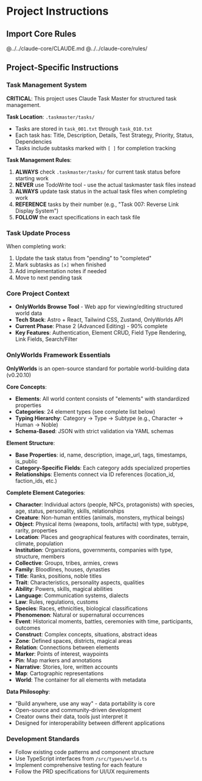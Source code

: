 # Project Instructions

## Import Core Rules
@../../claude-core/CLAUDE.md
@../../claude-core/rules/

## Project-Specific Instructions

### Task Management System
**CRITICAL**: This project uses Claude Task Master for structured task management.

**Task Location**: `.taskmaster/tasks/`
- Tasks are stored in `task_001.txt` through `task_010.txt`
- Each task has: Title, Description, Details, Test Strategy, Priority, Status, Dependencies
- Tasks include subtasks marked with `[ ]` for completion tracking

**Task Management Rules**:
1. **ALWAYS** check `.taskmaster/tasks/` for current task status before starting work
2. **NEVER** use TodoWrite tool - use the actual taskmaster task files instead
3. **ALWAYS** update task status in the actual task files when completing work
4. **REFERENCE** tasks by their number (e.g., "Task 007: Reverse Link Display System")
5. **FOLLOW** the exact specifications in each task file


### Task Update Process
When completing work:
1. Update the task status from "pending" to "completed"
2. Mark subtasks as `[x]` when finished
3. Add implementation notes if needed
4. Move to next pending task

### Core Project Context
- **OnlyWorlds Browse Tool** - Web app for viewing/editing structured world data
- **Tech Stack**: Astro + React, Tailwind CSS, Zustand, OnlyWorlds API
- **Current Phase**: Phase 2 (Advanced Editing) - 90% complete
- **Key Features**: Authentication, Element CRUD, Field Type Rendering, Link Fields, Search/Filter

### OnlyWorlds Framework Essentials
**OnlyWorlds** is an open-source standard for portable world-building data (v0.20.10)

**Core Concepts**:
- **Elements**: All world content consists of "elements" with standardized properties
- **Categories**: 24 element types (see complete list below)
- **Typing Hierarchy**: Category → Type → Subtype (e.g., Character → Human → Noble)
- **Schema-Based**: JSON with strict validation via YAML schemas

**Element Structure**:
- **Base Properties**: id, name, description, image_url, tags, timestamps, is_public
- **Category-Specific Fields**: Each category adds specialized properties
- **Relationships**: Elements connect via ID references (location_id, faction_ids, etc.)

**Complete Element Categories**: 
- **Character**: Individual actors (people, NPCs, protagonists) with species, age, status, personality, skills, relationships
- **Creature**: Non-human entities (animals, monsters, mythical beings)
- **Object**: Physical items (weapons, tools, artifacts) with type, subtype, rarity, properties
- **Location**: Places and geographical features with coordinates, terrain, climate, population 
- **Institution**: Organizations, governments, companies with type, structure, members
- **Collective**: Groups, tribes, armies, crews
- **Family**: Bloodlines, houses, dynasties
- **Title**: Ranks, positions, noble titles 
- **Trait**: Characteristics, personality aspects, qualities
- **Ability**: Powers, skills, magical abilities
- **Language**: Communication systems, dialects
- **Law**: Rules, regulations, customs 
- **Species**: Races, ethnicities, biological classifications
- **Phenomenon**: Natural or supernatural occurrences
- **Event**: Historical moments, battles, ceremonies with time, participants, outcomes
- **Construct**: Complex concepts, situations, abstract ideas 
- **Zone**: Defined spaces, districts, magical areas
- **Relation**: Connections between elements
- **Marker**: Points of interest, waypoints
- **Pin**: Map markers and annotations 
- **Narrative**: Stories, lore, written accounts
- **Map**: Cartographic representations
- **World**: The container for all elements with metadata

**Data Philosophy**:
- "Build anywhere, use any way" - data portability is core
- Open-source and community-driven development
- Creator owns their data, tools just interpret it
- Designed for interoperability between different applications

### Development Standards
- Follow existing code patterns and component structure
- Use TypeScript interfaces from `/src/types/world.ts`
- Implement comprehensive testing for each feature
- Follow the PRD specifications for UI/UX requirements
